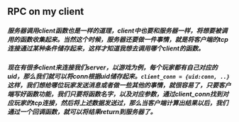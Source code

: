 ## RPC on my client

##### 服务器调用client函数也是一样的道理，client中也要和服务器一样，将想要被调用的函数收集起来。当然这个时候，服务器还要做一件事情，就是将客户端的tcp连接通过某种条件储存起来，这样才知道我想去调用哪个client的函数。

##### 现在有很多client来连接我们server，以游戏为例，每个玩家都有自己对应的uid，那么我们就可以将conn根据uid储存起来。```client_conn = {uid:conn, ..}``` 这样，我们想给哪位玩家发送消息或者做一些其他的事情，就很容易了，只要客户端写好函数功能，我们只要将函数名字，以及对应参数，通过client_conn找到对应玩家的tcp连接，然后将上述数据发送过，那么当客户端计算出结果以后，我们通过一个回调函数，就可以将结果return到服务器了。